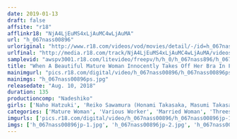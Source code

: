 ```yaml
---
date: 2019-01-13
draft: false
affsite: "r18"
afflinkr18: "NjA4LjEuMS4xLjAuMC4wLjAuMA"
url: "h_067nass00896"
urloriginal: "http://www.r18.com/videos/vod/movies/detail/-/id=h_067nass00896"
urlfinal: "http://media.r18.com/track/NjA4LjEuMS4xLjAuMC4wLjAuMA/videos/vod/movies/detail/-/id=h_067nass00896"
samplevid: "awspv3001.r18.com/litevideo/freepv/h/h_0/h_067nass896/h_067nass896_dmb_w.mp4"
title: "When A Beautiful Mature Woman Innocently Takes Off Her Bra In Front Of A Man Her Pussy Is Dripping Wet And Juicy"
mainimgurl: "pics.r18.com/digital/video/h_067nass00896/h_067nass00896ps.jpg"
mainimgs: "h_067nass00896ps.jpg"
releasedate: "Aug. 10, 2018"
duration: 135
productioncomp: "Nadeshiko"
girls: ['Naho Hatzuki', 'Reiko Sawamura (Honami Takasaka, Masumi Takasaka)', 'Hitomi Honjo']
categories: ['Mature Woman', 'Various Worker', 'Married Woman', 'Threesome / Foursome', 'Hi-Def']
imgurls: ['pics.r18.com/digital/video/h_067nass00896/h_067nass00896jp-1.jpg', 'pics.r18.com/digital/video/h_067nass00896/h_067nass00896jp-2.jpg', 'pics.r18.com/digital/video/h_067nass00896/h_067nass00896jp-3.jpg', 'pics.r18.com/digital/video/h_067nass00896/h_067nass00896jp-4.jpg', 'pics.r18.com/digital/video/h_067nass00896/h_067nass00896jp-5.jpg', 'pics.r18.com/digital/video/h_067nass00896/h_067nass00896jp-6.jpg', 'pics.r18.com/digital/video/h_067nass00896/h_067nass00896jp-7.jpg', 'pics.r18.com/digital/video/h_067nass00896/h_067nass00896jp-8.jpg', 'pics.r18.com/digital/video/h_067nass00896/h_067nass00896jp-9.jpg', 'pics.r18.com/digital/video/h_067nass00896/h_067nass00896jp-10.jpg', 'pics.r18.com/digital/video/h_067nass00896/h_067nass00896jp-11.jpg', 'pics.r18.com/digital/video/h_067nass00896/h_067nass00896jp-12.jpg', 'pics.r18.com/digital/video/h_067nass00896/h_067nass00896jp-13.jpg', 'pics.r18.com/digital/video/h_067nass00896/h_067nass00896jp-14.jpg', 'pics.r18.com/digital/video/h_067nass00896/h_067nass00896jp-15.jpg', 'pics.r18.com/digital/video/h_067nass00896/h_067nass00896jp-16.jpg', 'pics.r18.com/digital/video/h_067nass00896/h_067nass00896jp-17.jpg', 'pics.r18.com/digital/video/h_067nass00896/h_067nass00896jp-18.jpg', 'pics.r18.com/digital/video/h_067nass00896/h_067nass00896jp-19.jpg', 'pics.r18.com/digital/video/h_067nass00896/h_067nass00896jp-20.jpg']
imgs: ['h_067nass00896jp-1.jpg', 'h_067nass00896jp-2.jpg', 'h_067nass00896jp-3.jpg', 'h_067nass00896jp-4.jpg', 'h_067nass00896jp-5.jpg', 'h_067nass00896jp-6.jpg', 'h_067nass00896jp-7.jpg', 'h_067nass00896jp-8.jpg', 'h_067nass00896jp-9.jpg', 'h_067nass00896jp-10.jpg', 'h_067nass00896jp-11.jpg', 'h_067nass00896jp-12.jpg', 'h_067nass00896jp-13.jpg', 'h_067nass00896jp-14.jpg', 'h_067nass00896jp-15.jpg', 'h_067nass00896jp-16.jpg', 'h_067nass00896jp-17.jpg', 'h_067nass00896jp-18.jpg', 'h_067nass00896jp-19.jpg', 'h_067nass00896jp-20.jpg']
---
```

